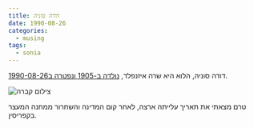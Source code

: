 ```yaml
---
title: דודה סוניה
date: 1990-08-26
categories:
  - musing
tags:
  - sonia
---
```


דודה סוניה, הלוא היא שרה איזנפלד, [נולדה ב-1905 ונפטרה ב1990-08-26](https://gravez.me/deceased/8BF14C62-F5B3-45D5-93C1-95B7B4603C46).

![צילום קברה](/pupko-papers/assets/images/1990-08-26-sonia-grave.jpg)

טרם מצאתי את תאריך עלייתה ארצה, לאחר קום המדינה והשחרור ממחנה המעצר בקפריסין.
